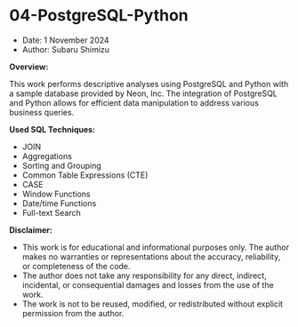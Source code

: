 # 04-PostgreSQL-Python
- Date: 1 November 2024
- Author: Subaru Shimizu

**Overview:**  
  
This work performs descriptive analyses using PostgreSQL and Python with a sample database provided by Neon, Inc. The integration of PostgreSQL and Python allows for efficient data manipulation to address various business queries.

**Used SQL Techniques:**  
- JOIN
- Aggregations
- Sorting and Grouping
- Common Table Expressions (CTE)
- CASE
- Window Functions
- Date/time Functions
- Full-text Search

**Disclaimer:**  
- This work is for educational and informational purposes only. The author makes no warranties or representations about the accuracy, reliability, or completeness of the code.
- The author does not take any responsibility for any direct, indirect, incidental, or consequential damages and losses from the use of the work.
- The work is not to be reused, modified, or redistributed without explicit permission from the author.
